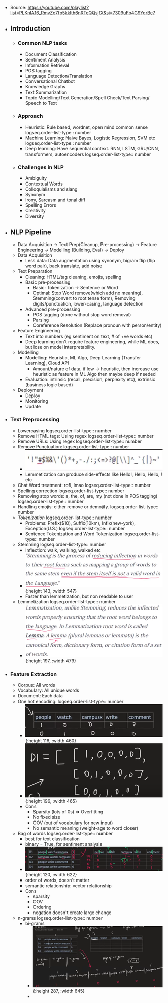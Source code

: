 - Source: https://youtube.com/playlist?list=PLKnIA16_RmvZo7fp5kkIth6nRTeQQsjfX&si=7309uFb4G9YqrBe7
- ## Introduction
	- ### Common NLP tasks
		- Document Classification
		- Sentiment Analysis
		- Information Retrieval
		- POS tagging
		- Language Detection/Translation
		- Conversational Chatbot
		- Knowledge Graphs
		- Text Summarization
		- Topic Modelling/Text Generation/Spell Check/Text Parsing/ Speech to Text
	- ### Approach
		- Heuristic: Rule based, wordnet, open mind common sense
		  logseq.order-list-type:: number
		- Machine Learning: Naive Bayes, Logistic Regression, SVM etc
		  logseq.order-list-type:: number
		- Deep learning: Have sequential context. RNN, LSTM, GRU/CNN, transformers, autoencoders
		  logseq.order-list-type:: number
	- ### Challenges in NLP
		- Ambiguity
		- Contextual Words
		- Colloquialisms and slang
		- Synonym
		- Irony, Sarcasm and tonal diff
		- Spelling Errors
		- Creativity
		- Diversity
- ## NLP Pipeline
	- Data Acquisition -> Text Prep(Cleanup, Pre-processing) -> Feature Engineering -> Modelling (Building, Eval) -> Deploy
	- Data Acquisition
		- Less data: Data augmentation using synonym, bigram flip (flip word pair), back translate, add noise
	- Text Preparation
		- Cleaning: HTML/tag cleaning, emojis, spelling
		- Basic pre-processing
			- Basic: Tokenization -> Sentence or Word
			- Optimal: Stop Word remove(which add no meaning), Stemming(convert to root tense form), Removing digits/punctuation, lower-casing, language detection
		- Advanced pre-processing
			- POS tagging (done without stop word removal)
			- Parsing
			- Coreference Resolution (Replace pronoun with person/entity)
	- Feature Engineering
		- Text into numbers (eg sentiment on text, # of +ve words etc)
		- Deep learning don't require feature engineering, while ML does, but lose on model interpretability.
	- Modelling
		- Modelling: Heuristic, ML Algo, Deep Learning (Transfer Learning), Cloud API
			- Amount/nature of data, if low -> heuristic, then increase use heuristic as feature in ML Algo then maybe deep if needed
		- Evaluation: intrinsic (recall, precision, perplexity etc), extrinsic (business logic based)
	- Deployment
		- Deploy
		- Monitoring
		- Update
- ### Text Preprocessing
	- Lowercasing
	  logseq.order-list-type:: number
	- Remove HTML tags: Using regex
	  logseq.order-list-type:: number
	- Remove URLs: Using regex
	  logseq.order-list-type:: number
	- Remove Punctuation: 
	  logseq.order-list-type:: number
		- ![image.png](../assets/image_1758565173874_0.png)
		- Lemmetization can produce side-effects like Hello!, Hello, Hello, ! etc
	- Chat Word treatment: rofl, lmao
	  logseq.order-list-type:: number
	- Spelling correction
	  logseq.order-list-type:: number
	- Removing stop words: a, the, of, are, my (not done in POS tagging)
	  logseq.order-list-type:: number
	- Handling emojis: either remove or demojify.
	  logseq.order-list-type:: number
	- *Tokenization*
	  logseq.order-list-type:: number
		- Problems: Prefix($10), Suffix(10km), Infix(new-york), Exception(U.S.)
		  logseq.order-list-type:: number
		- Sentence Tokenization and Word Tokenization
		  logseq.order-list-type:: number
	- Stemming
	  logseq.order-list-type:: number
		- Inflection: walk, walking, walked etc
		- ![image.png](../assets/image_1758570310876_0.png){:height 143, :width 547}
		- Faster than lemmetization, but non readable to user
	- Lemmetization
	  logseq.order-list-type:: number
		- ![image.png](../assets/image_1758570405263_0.png){:height 197, :width 479}
- ### Feature Extraction
	- Corpus: All words
	- Vocabulary: All unique words
	- Document: Each data
	- One hot encoding:
	  logseq.order-list-type:: number
		- ![image.png](../assets/image_1758571314757_0.png){:height 116, :width 460}
		- ![image.png](../assets/image_1758571349461_0.png){:height 196, :width 465}
		- Cons
			- Sparsity (lots of 0s) => Overfitting
			- No fixed size
			- OOV (out of vocabulary for new input)
			- No semantic meaning (weight-age to word closer)
	- Bag of words
	  logseq.order-list-type:: number
		- best for text classification
		- binary = True, for sentiment analysis
		- ![image.png](../assets/image_1758572679256_0.png){:height 120, :width 622}
		- order of words, doesn't matter
		- semantic relationship: vector relationship
		- Cons
			- sparsity
			- OOV
			- Ordering
			- negation doesn't create large change
	- n-grams
	  logseq.order-list-type:: number
		- bi-grams
			- ![image.png](../assets/image_1758573419439_0.png){:height 287, :width 645}
			-